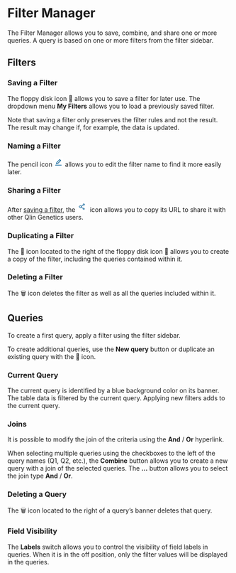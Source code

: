 # Filter Manager

The Filter Manager allows you to save, combine, and share one or more queries. A query is based on one or more filters from the filter sidebar.

## Filters
### Saving a Filter

The floppy disk icon 💾 allows you to save a filter for later use.
The dropdown menu **My Filters** allows you to load a previously saved filter.

Note that saving a filter only preserves the filter rules and not the result. The result may change if, for example, the data is updated.

### Naming a Filter

The pencil icon ![pencil](editicon.png) allows you to edit the filter name to find it more easily later.

### Sharing a Filter

After [saving a filter](#saving-a-filter), the ![share](shareicon.png) icon allows you to copy its URL to share it with other Qlin Genetics users.

### Duplicating a Filter

The 📑 icon located to the right of the floppy disk icon 💾 allows you to create a copy of the filter, including the queries contained within it.

### Deleting a Filter

The 🗑️ icon deletes the filter as well as all the queries included within it.

## Queries

To create a first query, apply a filter using the filter sidebar.

To create additional queries, use the **New query** button or duplicate an existing query with the 📑 icon.

### Current Query

The current query is identified by a blue background color on its banner. The table data is filtered by the current query. Applying new filters adds to the current query.

### Joins

It is possible to modify the join of the criteria using the **And** / **Or** hyperlink.

When selecting multiple queries using the checkboxes to the left of the query names (Q1, Q2, etc.), the **Combine** button allows you to create a new query with a join of the selected queries. The **…** button allows you to select the join type **And** / **Or**.

### Deleting a Query

The 🗑️ icon located to the right of a query’s banner deletes that query.

### Field Visibility

The **Labels** switch allows you to control the visibility of field labels in queries. When it is in the off position, only the filter values will be displayed in the queries.
